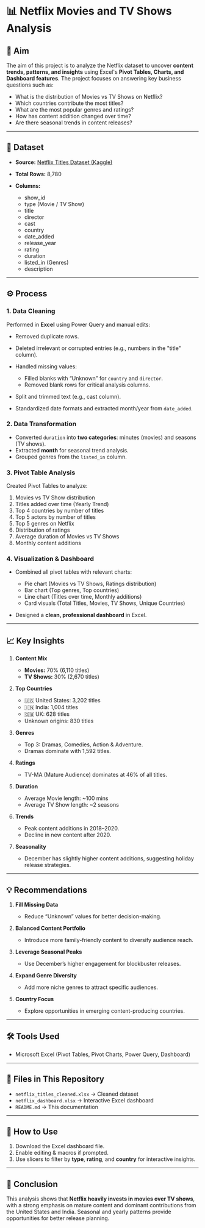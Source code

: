 
# 📊 Netflix Movies and TV Shows Analysis

## **📌 Aim**

The aim of this project is to analyze the Netflix dataset to uncover **content trends, patterns, and insights** using Excel's **Pivot Tables, Charts, and Dashboard features**.
The project focuses on answering key business questions such as:

* What is the distribution of Movies vs TV Shows on Netflix?
* Which countries contribute the most titles?
* What are the most popular genres and ratings?
* How has content addition changed over time?
* Are there seasonal trends in content releases?

---

## **📂 Dataset**

* **Source:** [Netflix Titles Dataset (Kaggle)](https://www.kaggle.com/shivamb/netflix-shows)
* **Total Rows:** 8,780
* **Columns:**

  * show\_id
  * type (Movie / TV Show)
  * title
  * director
  * cast
  * country
  * date\_added
  * release\_year
  * rating
  * duration
  * listed\_in (Genres)
  * description

---

## **⚙️ Process**

### **1. Data Cleaning**

Performed in **Excel** using Power Query and manual edits:

* Removed duplicate rows.
* Deleted irrelevant or corrupted entries (e.g., numbers in the "title" column).
* Handled missing values:

  * Filled blanks with “Unknown” for `country` and `director`.
  * Removed blank rows for critical analysis columns.
* Split and trimmed text (e.g., cast column).
* Standardized date formats and extracted month/year from `date_added`.

### **2. Data Transformation**

* Converted `duration` into **two categories**: minutes (movies) and seasons (TV shows).
* Extracted **month** for seasonal trend analysis.
* Grouped genres from the `listed_in` column.

### **3. Pivot Table Analysis**

Created Pivot Tables to analyze:

1. Movies vs TV Show distribution
2. Titles added over time (Yearly Trend)
3. Top 4 countries by number of titles
4. Top 5 actors by number of titles
5. Top 5 genres on Netflix
6. Distribution of ratings
7. Average duration of Movies vs TV Shows
8. Monthly content additions

### **4. Visualization & Dashboard**

* Combined all pivot tables with relevant charts:

  * Pie chart (Movies vs TV Shows, Ratings distribution)
  * Bar chart (Top genres, Top countries)
  * Line chart (Titles over time, Monthly additions)
  * Card visuals (Total Titles, Movies, TV Shows, Unique Countries)
* Designed a **clean, professional dashboard** in Excel.

---

## **📈 Key Insights**

1. **Content Mix**

   * **Movies:** 70% (6,110 titles)
   * **TV Shows:** 30% (2,670 titles)

2. **Top Countries**

   * 🇺🇸 United States: 3,202 titles
   * 🇮🇳 India: 1,004 titles
   * 🇬🇧 UK: 628 titles
   * Unknown origins: 830 titles

3. **Genres**

   * Top 3: Dramas, Comedies, Action & Adventure.
   * Dramas dominate with 1,592 titles.

4. **Ratings**

   * TV-MA (Mature Audience) dominates at 46% of all titles.

5. **Duration**

   * Average Movie length: \~100 mins
   * Average TV Show length: \~2 seasons

6. **Trends**

   * Peak content additions in 2018–2020.
   * Decline in new content after 2020.

7. **Seasonality**

   * December has slightly higher content additions, suggesting holiday release strategies.

---

## **💡 Recommendations**

1. **Fill Missing Data**

   * Reduce “Unknown” values for better decision-making.

2. **Balanced Content Portfolio**

   * Introduce more family-friendly content to diversify audience reach.

3. **Leverage Seasonal Peaks**

   * Use December’s higher engagement for blockbuster releases.

4. **Expand Genre Diversity**

   * Add more niche genres to attract specific audiences.

5. **Country Focus**

   * Explore opportunities in emerging content-producing countries.

---

## **🛠 Tools Used**

* Microsoft Excel (Pivot Tables, Pivot Charts, Power Query, Dashboard)

---

## **📎 Files in This Repository**

* `netflix_titles_cleaned.xlsx` → Cleaned dataset
* `netflix_dashboard.xlsx` → Interactive Excel dashboard
* `README.md` → This documentation

---

## **🚀 How to Use**

1. Download the Excel dashboard file.
2. Enable editing & macros if prompted.
3. Use slicers to filter by **type**, **rating**, and **country** for interactive insights.

---

## **📌 Conclusion**

This analysis shows that **Netflix heavily invests in movies over TV shows**, with a strong emphasis on mature content and dominant contributions from the United States and India. Seasonal and yearly patterns provide opportunities for better release planning.

